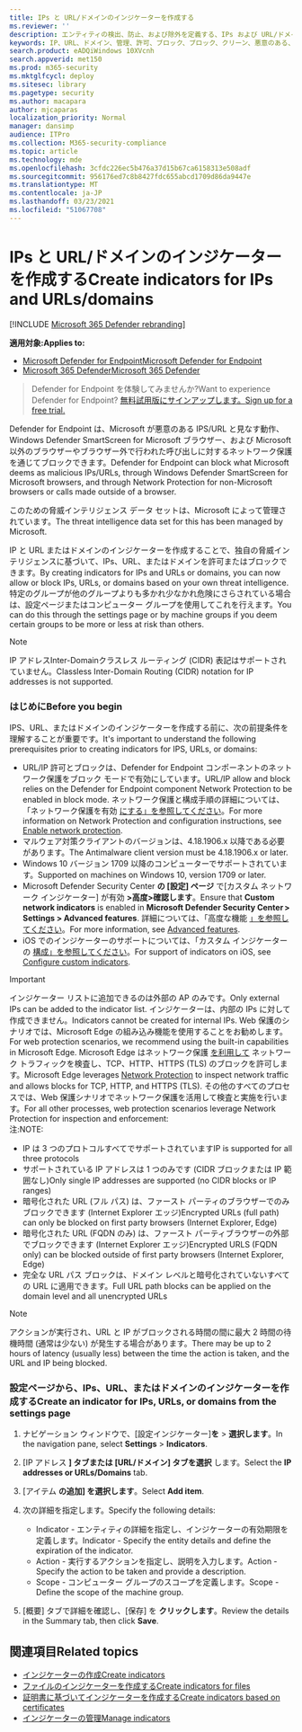 ```yaml
---
title: IPs と URL/ドメインのインジケーターを作成する
ms.reviewer: ''
description: エンティティの検出、防止、および除外を定義する、IPs および URL/ドメインのインジケーターを作成します。
keywords: IP、URL、ドメイン、管理、許可、ブロック、ブロック、クリーン、悪意のある、ファイル ハッシュ、IP アドレス、URL、ドメイン
search.product: eADQiWindows 10XVcnh
search.appverid: met150
ms.prod: m365-security
ms.mktglfcycl: deploy
ms.sitesec: library
ms.pagetype: security
ms.author: macapara
author: mjcaparas
localization_priority: Normal
manager: dansimp
audience: ITPro
ms.collection: M365-security-compliance
ms.topic: article
ms.technology: mde
ms.openlocfilehash: 3cfdc226ec5b476a37d15b67ca6158313e508adf
ms.sourcegitcommit: 956176ed7c8b8427fdc655abcd1709d86da9447e
ms.translationtype: MT
ms.contentlocale: ja-JP
ms.lasthandoff: 03/23/2021
ms.locfileid: "51067708"
---
```

# <a name="create-indicators-for-ips-and-urlsdomains"></a><span data-ttu-id="b98df-104">IPs と URL/ドメインのインジケーターを作成する</span><span class="sxs-lookup"><span data-stu-id="b98df-104">Create indicators for IPs and URLs/domains</span></span> 

[!INCLUDE [Microsoft 365 Defender rebranding](../../includes/microsoft-defender.md)]

<span data-ttu-id="b98df-105">**適用対象:**</span><span class="sxs-lookup"><span data-stu-id="b98df-105">**Applies to:**</span></span>
- [<span data-ttu-id="b98df-106">Microsoft Defender for Endpoint</span><span class="sxs-lookup"><span data-stu-id="b98df-106">Microsoft Defender for Endpoint</span></span>](https://go.microsoft.com/fwlink/p/?linkid=2146631)
- [<span data-ttu-id="b98df-107">Microsoft 365 Defender</span><span class="sxs-lookup"><span data-stu-id="b98df-107">Microsoft 365 Defender</span></span>](https://go.microsoft.com/fwlink/?linkid=2118804)



><span data-ttu-id="b98df-108">Defender for Endpoint を体験してみませんか?</span><span class="sxs-lookup"><span data-stu-id="b98df-108">Want to experience Defender for Endpoint?</span></span> [<span data-ttu-id="b98df-109">無料試用版にサインアップします。</span><span class="sxs-lookup"><span data-stu-id="b98df-109">Sign up for a free trial.</span></span>](https://www.microsoft.com/en-us/WindowsForBusiness/windows-atp?ocid=docs-wdatp-automationexclusionlist-abovefoldlink)


<span data-ttu-id="b98df-110">Defender for Endpoint は、Microsoft が悪意のある IPS/URL と見なす動作、Windows Defender SmartScreen for Microsoft ブラウザー、および Microsoft 以外のブラウザーやブラウザー外で行われた呼び出しに対するネットワーク保護を通じてブロックできます。</span><span class="sxs-lookup"><span data-stu-id="b98df-110">Defender for Endpoint can block what Microsoft deems as malicious IPs/URLs, through Windows Defender SmartScreen for Microsoft browsers, and through Network Protection for non-Microsoft browsers or calls made outside of a browser.</span></span>

<span data-ttu-id="b98df-111">このための脅威インテリジェンス データ セットは、Microsoft によって管理されています。</span><span class="sxs-lookup"><span data-stu-id="b98df-111">The threat intelligence data set for this has been managed by Microsoft.</span></span>

<span data-ttu-id="b98df-112">IP と URL またはドメインのインジケーターを作成することで、独自の脅威インテリジェンスに基づいて、IPs、URL、またはドメインを許可またはブロックできます。</span><span class="sxs-lookup"><span data-stu-id="b98df-112">By creating indicators for IPs and URLs or domains, you can now allow or block IPs, URLs, or domains based on your own threat intelligence.</span></span> <span data-ttu-id="b98df-113">特定のグループが他のグループよりも多かれ少なかれ危険にさらされている場合は、設定ページまたはコンピューター グループを使用してこれを行えます。</span><span class="sxs-lookup"><span data-stu-id="b98df-113">You can do this through the settings page or by machine groups if you deem certain groups to be more or less at risk than others.</span></span>

> [!NOTE]
> <span data-ttu-id="b98df-114">IP アドレスInter-Domainクラスレス ルーティング (CIDR) 表記はサポートされていません。</span><span class="sxs-lookup"><span data-stu-id="b98df-114">Classless Inter-Domain Routing (CIDR) notation for IP addresses is not supported.</span></span> 

### <a name="before-you-begin"></a><span data-ttu-id="b98df-115">はじめに</span><span class="sxs-lookup"><span data-stu-id="b98df-115">Before you begin</span></span>
<span data-ttu-id="b98df-116">IPS、URL、またはドメインのインジケーターを作成する前に、次の前提条件を理解することが重要です。</span><span class="sxs-lookup"><span data-stu-id="b98df-116">It's important to understand the following prerequisites prior to creating indicators for IPS, URLs, or domains:</span></span>
- <span data-ttu-id="b98df-117">URL/IP 許可とブロックは、Defender for Endpoint コンポーネントのネットワーク保護をブロック モードで有効にしています。</span><span class="sxs-lookup"><span data-stu-id="b98df-117">URL/IP allow and block relies on the Defender for Endpoint component Network Protection to be enabled in block mode.</span></span> <span data-ttu-id="b98df-118">ネットワーク保護と構成手順の詳細については、「ネットワーク保護を有効 [にする」を参照してください](enable-network-protection.md)。</span><span class="sxs-lookup"><span data-stu-id="b98df-118">For more information on Network Protection and configuration instructions, see [Enable network protection](enable-network-protection.md).</span></span>
- <span data-ttu-id="b98df-119">マルウェア対策クライアントのバージョンは、4.18.1906.x 以降である必要があります。</span><span class="sxs-lookup"><span data-stu-id="b98df-119">The Antimalware client version must be 4.18.1906.x or later.</span></span> 
- <span data-ttu-id="b98df-120">Windows 10 バージョン 1709 以降のコンピューターでサポートされています。</span><span class="sxs-lookup"><span data-stu-id="b98df-120">Supported on machines on Windows 10, version 1709 or later.</span></span> 
- <span data-ttu-id="b98df-121">Microsoft Defender Security Center **の [設定] ページ** で[カスタム ネットワーク インジケーター] が有効 **>高度>確認します**。</span><span class="sxs-lookup"><span data-stu-id="b98df-121">Ensure that **Custom network indicators** is enabled in **Microsoft Defender Security Center > Settings > Advanced features**.</span></span> <span data-ttu-id="b98df-122">詳細については、「高度な機能 [」を参照してください](advanced-features.md)。</span><span class="sxs-lookup"><span data-stu-id="b98df-122">For more information, see [Advanced features](advanced-features.md).</span></span>
- <span data-ttu-id="b98df-123">iOS でのインジケーターのサポートについては、「カスタム インジケーターの [構成」を参照してください](https://docs.microsoft.com/microsoft-365/security/defender-endpoint/ios-configure-features#configure-custom-indicators)。</span><span class="sxs-lookup"><span data-stu-id="b98df-123">For support of indicators on iOS, see [Configure custom indicators](https://docs.microsoft.com/microsoft-365/security/defender-endpoint/ios-configure-features#configure-custom-indicators).</span></span>


> [!IMPORTANT]
> <span data-ttu-id="b98df-124">インジケーター リストに追加できるのは外部の AP のみです。</span><span class="sxs-lookup"><span data-stu-id="b98df-124">Only external IPs can be added to the indicator list.</span></span> <span data-ttu-id="b98df-125">インジケーターは、内部の IPs に対して作成できません。</span><span class="sxs-lookup"><span data-stu-id="b98df-125">Indicators cannot be created for internal IPs.</span></span>
> <span data-ttu-id="b98df-126">Web 保護のシナリオでは、Microsoft Edge の組み込み機能を使用することをお勧めします。</span><span class="sxs-lookup"><span data-stu-id="b98df-126">For web protection scenarios, we recommend using the built-in capabilities in Microsoft Edge.</span></span> <span data-ttu-id="b98df-127">Microsoft Edge はネットワーク保護 [を利用して](network-protection.md) ネットワーク トラフィックを検査し、TCP、HTTP、HTTPS (TLS) のブロックを許可します。</span><span class="sxs-lookup"><span data-stu-id="b98df-127">Microsoft Edge leverages [Network Protection](network-protection.md) to inspect network traffic and allows blocks for TCP, HTTP, and HTTPS (TLS).</span></span> <span data-ttu-id="b98df-128">その他のすべてのプロセスでは、Web 保護シナリオでネットワーク保護を活用して検査と実施を行います。</span><span class="sxs-lookup"><span data-stu-id="b98df-128">For all other processes, web protection scenarios leverage Network Protection for inspection and enforcement:</span></span> <br>
> <span data-ttu-id="b98df-129">注:</span><span class="sxs-lookup"><span data-stu-id="b98df-129">NOTE:</span></span>
> - <span data-ttu-id="b98df-130">IP は 3 つのプロトコルすべてでサポートされています</span><span class="sxs-lookup"><span data-stu-id="b98df-130">IP is supported for all three protocols</span></span>
> - <span data-ttu-id="b98df-131">サポートされている IP アドレスは 1 つのみです (CIDR ブロックまたは IP 範囲なし)</span><span class="sxs-lookup"><span data-stu-id="b98df-131">Only single IP addresses are supported (no CIDR blocks or IP ranges)</span></span>
> - <span data-ttu-id="b98df-132">暗号化された URL (フル パス) は、ファースト パーティのブラウザーでのみブロックできます (Internet Explorer エッジ)</span><span class="sxs-lookup"><span data-stu-id="b98df-132">Encrypted URLs (full path) can only be blocked on first party browsers (Internet Explorer, Edge)</span></span>
> - <span data-ttu-id="b98df-133">暗号化された URL (FQDN のみ) は、ファースト パーティブラウザーの外部でブロックできます (Internet Explorer エッジ)</span><span class="sxs-lookup"><span data-stu-id="b98df-133">Encrypted URLS (FQDN only) can be blocked outside of first party browsers (Internet Explorer, Edge)</span></span>
> - <span data-ttu-id="b98df-134">完全な URL パス ブロックは、ドメイン レベルと暗号化されていないすべての URL に適用できます。</span><span class="sxs-lookup"><span data-stu-id="b98df-134">Full URL path blocks can be applied on the domain level and all unencrypted URLs</span></span>
 
> [!NOTE]
> <span data-ttu-id="b98df-135">アクションが実行され、URL と IP がブロックされる時間の間に最大 2 時間の待機時間 (通常は少ない) が発生する場合があります。</span><span class="sxs-lookup"><span data-stu-id="b98df-135">There may be up to 2 hours of latency (usually less) between the time the action is taken, and the URL and IP being blocked.</span></span> 

### <a name="create-an-indicator-for-ips-urls-or-domains-from-the-settings-page"></a><span data-ttu-id="b98df-136">設定ページから、IPs、URL、またはドメインのインジケーターを作成する</span><span class="sxs-lookup"><span data-stu-id="b98df-136">Create an indicator for IPs, URLs, or domains from the settings page</span></span>

1. <span data-ttu-id="b98df-137">ナビゲーション ウィンドウで、[設定インジケーター]**を**  >  **選択します**。</span><span class="sxs-lookup"><span data-stu-id="b98df-137">In the navigation pane, select **Settings** > **Indicators**.</span></span>  

2. <span data-ttu-id="b98df-138">[IP アドレス **] タブまたは [URL/ドメイン] タブを選択** します。</span><span class="sxs-lookup"><span data-stu-id="b98df-138">Select the **IP addresses or URLs/Domains** tab.</span></span>

3. <span data-ttu-id="b98df-139">[アイテム **の追加] を選択します**。</span><span class="sxs-lookup"><span data-stu-id="b98df-139">Select **Add item**.</span></span>

4. <span data-ttu-id="b98df-140">次の詳細を指定します。</span><span class="sxs-lookup"><span data-stu-id="b98df-140">Specify the following details:</span></span>
   - <span data-ttu-id="b98df-141">Indicator - エンティティの詳細を指定し、インジケーターの有効期限を定義します。</span><span class="sxs-lookup"><span data-stu-id="b98df-141">Indicator - Specify the entity details and define the expiration of the indicator.</span></span>
   - <span data-ttu-id="b98df-142">Action - 実行するアクションを指定し、説明を入力します。</span><span class="sxs-lookup"><span data-stu-id="b98df-142">Action - Specify the action to be taken and provide a description.</span></span>
   - <span data-ttu-id="b98df-143">Scope - コンピューター グループのスコープを定義します。</span><span class="sxs-lookup"><span data-stu-id="b98df-143">Scope - Define the scope of the machine group.</span></span>

5. <span data-ttu-id="b98df-144">[概要] タブで詳細を確認し、[保存] を **クリックします**。</span><span class="sxs-lookup"><span data-stu-id="b98df-144">Review the details in the Summary tab, then click **Save**.</span></span>

## <a name="related-topics"></a><span data-ttu-id="b98df-145">関連項目</span><span class="sxs-lookup"><span data-stu-id="b98df-145">Related topics</span></span>
- [<span data-ttu-id="b98df-146">インジケーターの作成</span><span class="sxs-lookup"><span data-stu-id="b98df-146">Create indicators</span></span>](manage-indicators.md)
- [<span data-ttu-id="b98df-147">ファイルのインジケーターを作成する</span><span class="sxs-lookup"><span data-stu-id="b98df-147">Create indicators for files</span></span>](indicator-file.md)
- [<span data-ttu-id="b98df-148">証明書に基づいてインジケーターを作成する</span><span class="sxs-lookup"><span data-stu-id="b98df-148">Create indicators based on certificates</span></span>](indicator-certificates.md)
- [<span data-ttu-id="b98df-149">インジケーターの管理</span><span class="sxs-lookup"><span data-stu-id="b98df-149">Manage indicators</span></span>](indicator-manage.md)

